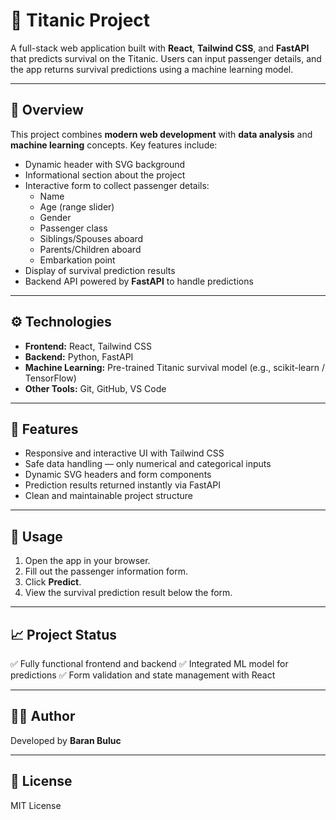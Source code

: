 # 🚢 Titanic Project

A full-stack web application built with **React**, **Tailwind CSS**, and **FastAPI** that predicts survival on the Titanic.
Users can input passenger details, and the app returns survival predictions using a machine learning model.

---

## 🧠 Overview

This project combines **modern web development** with **data analysis** and **machine learning** concepts.
Key features include:

* Dynamic header with SVG background
* Informational section about the project
* Interactive form to collect passenger details:
  * Name
  * Age (range slider)
  * Gender
  * Passenger class
  * Siblings/Spouses aboard
  * Parents/Children aboard
  * Embarkation point
* Display of survival prediction results
* Backend API powered by **FastAPI** to handle predictions

---

## ⚙️ Technologies

* **Frontend:** React, Tailwind CSS
* **Backend:** Python, FastAPI
* **Machine Learning:** Pre-trained Titanic survival model (e.g., scikit-learn / TensorFlow)
* **Other Tools:** Git, GitHub, VS Code

---

## 🧩 Features

* Responsive and interactive UI with Tailwind CSS
* Safe data handling — only numerical and categorical inputs
* Dynamic SVG headers and form components
* Prediction results returned instantly via FastAPI
* Clean and maintainable project structure

---

## 📝 Usage

1. Open the app in your browser.
2. Fill out the passenger information form.
3. Click **Predict**.
4. View the survival prediction result below the form.

---

## 📈 Project Status

✅ Fully functional frontend and backend
✅ Integrated ML model for predictions
✅ Form validation and state management with React

---

## 👨‍💻 Author

Developed by **Baran Buluc**

---

## 📜 License

MIT License
